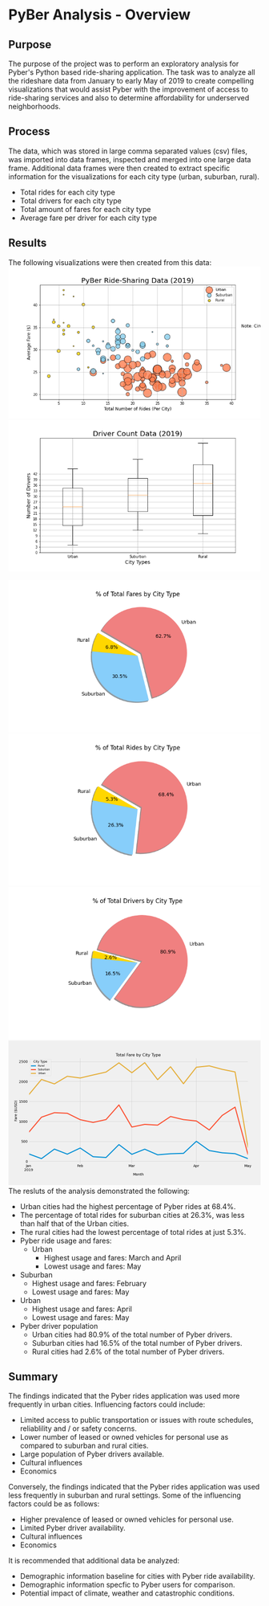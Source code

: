 # PyBer Analysis - Overview
## Purpose 
The purpose of the project was to perform an exploratory analysis for Pyber's Python based ride-sharing application. The task was to analyze all the rideshare data from January to early May of 2019 to create compelling visualizations that would assist Pyber with the improvement of access to ride-sharing services and also to determine affordability for underserved neighborhoods. 

## Process
The data, which was stored in large comma separated values (csv) files, was imported into data frames, inspected and merged into one large data frame. Additional data frames were then created to extract specific information for the visualizations for each city type (urban, suburban, rural). 
- Total rides for each city type
- Total drivers for each city type
- Total amount of fares for each city type
- Average fare per driver for each city type

## Results
The following visualizations were then created from this data:
![Fig1Total_Number_of_Rides_per_City](https://github.com/LleeMcD/PyBer_Analysis/blob/main/analysis/Fig1.png)
![Fig2Driver_Count_by_City_Type](https://github.com/LleeMcD/PyBer_Analysis/blob/main/analysis/Fig2.png)

![Fig5Total_Fares_by_City_Type](https://github.com/LleeMcD/PyBer_Analysis/blob/main/analysis/Fig5.png)
![Fig6Total_Rides_by_City_Type](https://github.com/LleeMcD/PyBer_Analysis/blob/main/analysis/Fig6.png)
![Fig7Percentage_Total_Drivers_by_City_Type](https://github.com/LleeMcD/PyBer_Analysis/blob/main/analysis/Fig7.png)
![Fig8-Pyber_Challenge](https://github.com/LleeMcD/PyBer_Analysis/blob/main/analysis/Fig8_PyBer_Challenge.png)
The resluts of the analysis demonstrated the following:
- Urban cities had the highest percentage of Pyber rides at 68.4%.
- The percentage of total rides for suburban cities at 26.3%, was less than half that of the Urban cities.
- The rural cities had the lowest percentage of total rides at just 5.3%.
- Pyber ride usage and fares:
  - Urban
    - Highest usage and fares: March and April
    - Lowest usage and fares: May
 - Suburban
    - Highest usage and fares: February
    - Lowest usage and fares: May     
  - Urban
    - Highest usage and fares: April
    - Lowest usage and fares: May  
- Pyber driver population
  - Urban cities had 80.9% of the total number of Pyber drivers.
  - Suburban cities had 16.5% of the total number of Pyber drivers.
  - Rural cities had 2.6% of the total number of Pyber drivers.
## Summary
The findings indicated that the Pyber rides application was used more frequently in urban cities. 
Influencing factors could include:
- Limited access to public transportation or issues with route schedules, reliablility and / or safety concerns. 
- Lower number of leased or owned vehicles for personal use as compared to suburban and rural cities.
- Large population of Pyber drivers available.
- Cultural influences
- Economics

Conversely, the findings indicated that the Pyber rides application was used less frequently in suburban and rural settings. Some of the influencing factors could be as follows:
- Higher prevalence of leased or owned vehicles for personal use.
- Limited Pyber driver availability.
- Cultural influences
- Economics

It is recommended that additional data be analyzed:
- Demographic information baseline for cities with Pyber ride availability.
- Demographic information specfic to Pyber users for comparison.
- Potential impact of climate, weather and catastrophic conditions.





